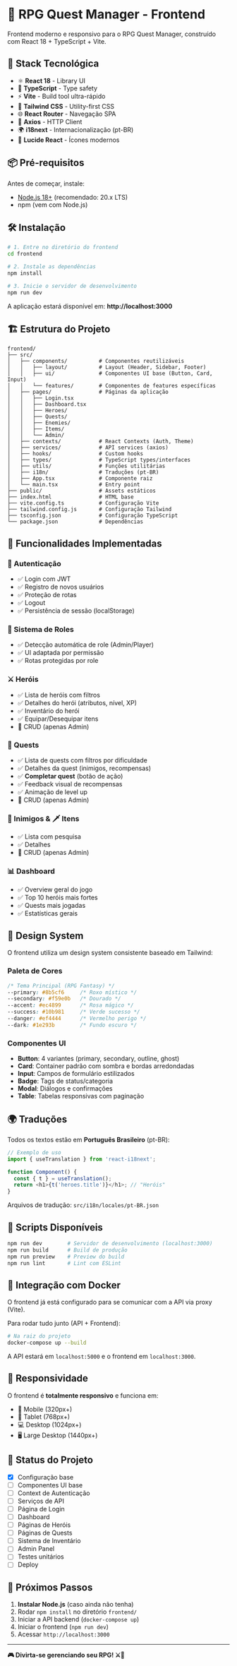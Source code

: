 # 🎨 RPG Quest Manager - Frontend

Frontend moderno e responsivo para o RPG Quest Manager, construído com React 18 + TypeScript + Vite.

## 🚀 Stack Tecnológica

- ⚛️ **React 18** - Library UI
- 📘 **TypeScript** - Type safety
- ⚡ **Vite** - Build tool ultra-rápido
- 🎨 **Tailwind CSS** - Utility-first CSS
- 🌐 **React Router** - Navegação SPA
- 📡 **Axios** - HTTP Client
- 🌍 **i18next** - Internacionalização (pt-BR)
- 🎯 **Lucide React** - Ícones modernos

## 📦 Pré-requisitos

Antes de começar, instale:
- [Node.js 18+](https://nodejs.org/) (recomendado: 20.x LTS)
- npm (vem com Node.js)

## 🛠️ Instalação

```bash
# 1. Entre no diretório do frontend
cd frontend

# 2. Instale as dependências
npm install

# 3. Inicie o servidor de desenvolvimento
npm run dev
```

A aplicação estará disponível em: **http://localhost:3000**

## 🏗️ Estrutura do Projeto

```
frontend/
├── src/
│   ├── components/          # Componentes reutilizáveis
│   │   ├── layout/          # Layout (Header, Sidebar, Footer)
│   │   ├── ui/              # Componentes UI base (Button, Card, Input)
│   │   └── features/        # Componentes de features específicas
│   ├── pages/               # Páginas da aplicação
│   │   ├── Login.tsx
│   │   ├── Dashboard.tsx
│   │   ├── Heroes/
│   │   ├── Quests/
│   │   ├── Enemies/
│   │   ├── Items/
│   │   └── Admin/
│   ├── contexts/            # React Contexts (Auth, Theme)
│   ├── services/            # API services (axios)
│   ├── hooks/               # Custom hooks
│   ├── types/               # TypeScript types/interfaces
│   ├── utils/               # Funções utilitárias
│   ├── i18n/                # Traduções (pt-BR)
│   ├── App.tsx              # Componente raiz
│   └── main.tsx             # Entry point
├── public/                  # Assets estáticos
├── index.html               # HTML base
├── vite.config.ts           # Configuração Vite
├── tailwind.config.js       # Configuração Tailwind
├── tsconfig.json            # Configuração TypeScript
└── package.json             # Dependências
```

## 🎯 Funcionalidades Implementadas

### 🔐 Autenticação
- ✅ Login com JWT
- ✅ Registro de novos usuários
- ✅ Proteção de rotas
- ✅ Logout
- ✅ Persistência de sessão (localStorage)

### 👤 Sistema de Roles
- ✅ Detecção automática de role (Admin/Player)
- ✅ UI adaptada por permissão
- ✅ Rotas protegidas por role

### ⚔️ Heróis
- ✅ Lista de heróis com filtros
- ✅ Detalhes do herói (atributos, nível, XP)
- ✅ Inventário do herói
- ✅ Equipar/Desequipar itens
- 🔐 CRUD (apenas Admin)

### 🎯 Quests
- ✅ Lista de quests com filtros por dificuldade
- ✅ Detalhes da quest (inimigos, recompensas)
- ✅ **Completar quest** (botão de ação)
- ✅ Feedback visual de recompensas
- ✅ Animação de level up
- 🔐 CRUD (apenas Admin)

### 👹 Inimigos & 🗡️ Itens
- ✅ Lista com pesquisa
- ✅ Detalhes
- 🔐 CRUD (apenas Admin)

### 📊 Dashboard
- ✅ Overview geral do jogo
- ✅ Top 10 heróis mais fortes
- ✅ Quests mais jogadas
- ✅ Estatísticas gerais

## 🎨 Design System

O frontend utiliza um design system consistente baseado em Tailwind:

### Paleta de Cores
```css
/* Tema Principal (RPG Fantasy) */
--primary: #8b5cf6     /* Roxo místico */
--secondary: #f59e0b   /* Dourado */
--accent: #ec4899      /* Rosa mágico */
--success: #10b981     /* Verde sucesso */
--danger: #ef4444      /* Vermelho perigo */
--dark: #1e293b        /* Fundo escuro */
```

### Componentes UI
- **Button**: 4 variantes (primary, secondary, outline, ghost)
- **Card**: Container padrão com sombra e bordas arredondadas
- **Input**: Campos de formulário estilizados
- **Badge**: Tags de status/categoria
- **Modal**: Diálogos e confirmações
- **Table**: Tabelas responsivas com paginação

## 🌍 Traduções

Todos os textos estão em **Português Brasileiro** (pt-BR):

```typescript
// Exemplo de uso
import { useTranslation } from 'react-i18next';

function Component() {
  const { t } = useTranslation();
  return <h1>{t('heroes.title')}</h1>; // "Heróis"
}
```

Arquivos de tradução: `src/i18n/locales/pt-BR.json`

## 🔧 Scripts Disponíveis

```bash
npm run dev        # Servidor de desenvolvimento (localhost:3000)
npm run build      # Build de produção
npm run preview    # Preview do build
npm run lint       # Lint com ESLint
```

## 🐳 Integração com Docker

O frontend já está configurado para se comunicar com a API via proxy (Vite).

Para rodar tudo junto (API + Frontend):

```bash
# Na raiz do projeto
docker-compose up --build
```

A API estará em `localhost:5000` e o frontend em `localhost:3000`.

## 📱 Responsividade

O frontend é **totalmente responsivo** e funciona em:
- 📱 Mobile (320px+)
- 📱 Tablet (768px+)
- 💻 Desktop (1024px+)
- 🖥️ Large Desktop (1440px+)

## 🚦 Status do Projeto

- [x] Configuração base
- [ ] Componentes UI base
- [ ] Context de Autenticação
- [ ] Serviços de API
- [ ] Página de Login
- [ ] Dashboard
- [ ] Páginas de Heróis
- [ ] Páginas de Quests
- [ ] Sistema de Inventário
- [ ] Admin Panel
- [ ] Testes unitários
- [ ] Deploy

## 🤝 Próximos Passos

1. **Instalar Node.js** (caso ainda não tenha)
2. Rodar `npm install` no diretório `frontend/`
3. Iniciar a API backend (`docker-compose up`)
4. Iniciar o frontend (`npm run dev`)
5. Acessar `http://localhost:3000`

---

**🎮 Divirta-se gerenciando seu RPG! ⚔️🐉**

